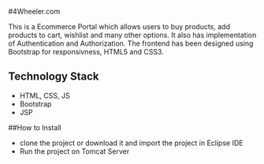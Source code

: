#4Wheeler.com

This is a Ecommerce Portal which allows users to buy products, add products to cart, wishlist and many other options. 
It also has implementation of Authentication and Authorization.
The frontend has been designed using Bootstrap for responsivness, HTML5 and CSS3.

## Technology Stack

* HTML, CSS, JS
* Bootstrap
* JSP

##How to Install

* clone the project or download it and import the project in Eclipse IDE
* Run the project on Tomcat Server
